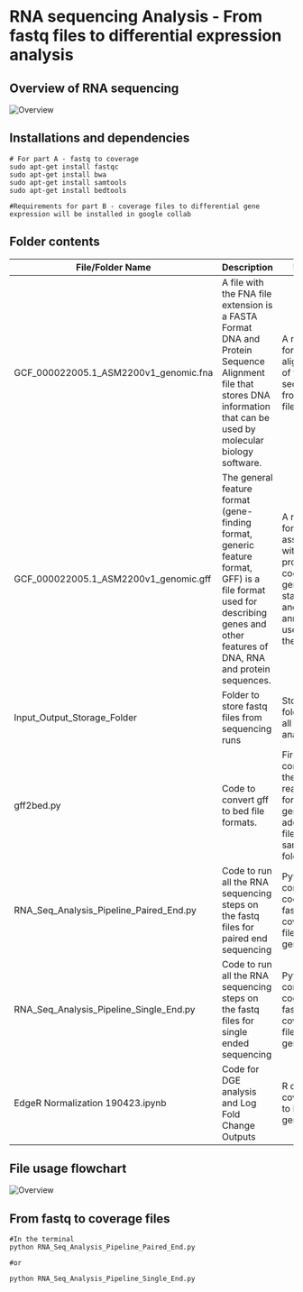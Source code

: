 # RNA sequencing Analysis -  From fastq files to differential expression analysis

## Overview of RNA sequencing
![Overview](https://github.com/NehaSontakk/RNA-sequencing-fastq-to-differential-gene-expression/blob/main/README_Addons/RNA_Sequencing.png)

## Installations and dependencies
```
# For part A - fastq to coverage
sudo apt-get install fastqc
sudo apt-get install bwa
sudo apt-get install samtools 
sudo apt-get install bedtools

#Requirements for part B - coverage files to differential gene expression will be installed in google collab
```
## Folder contents

| File/Folder Name                        | Description                                                                                                                                                                    | Usage                                                                                                                 | Source                      |
| --------------------------------------- | ------------------------------------------------------------------------------------------------------------------------------------------------------------------------------ | --------------------------------------------------------------------------------------------------------------------- | --------------------------- |
| GCF_000022005.1_ASM2200v1_genomic.fna   | A file with the FNA file extension is a FASTA Format DNA and Protein Sequence Alignment file that stores DNA information that can be used by molecular biology software.       | A reference for alignment of the sequences from fastq files                                                           | NCBI Database               |
| GCF_000022005.1_ASM2200v1_genomic.gff   | The general feature format (gene-finding format, generic feature format, GFF) is a file format used for describing genes and other features of DNA, RNA and protein sequences. | A reference for features associated with every protein coding gene - start/stops and annotations used on the fna file | NCBI Database               |
| Input_Output_Storage_Folder             | Folder to store fastq files from sequencing runs                                                                                                                               | Storage folder for all files in analysis                                                                              |                             |
| gff2bed.py                              | Code to convert gff to bed file formats.                                                                                                                                       | First step converts the gff to a readable format to generate 5 additional files in the same folder                    | Written by Nitish Malhotra. |
| RNA_Seq_Analysis_Pipeline_Paired_End.py | Code to run all the RNA sequencing steps on the fastq files for paired end sequencing                                                                                                                   | Python containing code for fastq to coverage file generation                                                                    | Written by Neha Sontakke.   |
| RNA_Seq_Analysis_Pipeline_Single_End.py | Code to run all the RNA sequencing steps on the fastq files for single ended sequencing                                                                                                                   | Python containing code for fastq to coverage file generation                                                                    | Written by Neha Sontakke.   |
|EdgeR Normalization 190423.ipynb | Code for DGE analysis and Log Fold Change Outputs | R  code for coverage to logFC generation  | Written by Neha Sontakke.   |

## File usage flowchart

![Overview](https://github.com/NehaSontakk/RNA-sequencing-fastq-to-differential-gene-expression/blob/main/README_Addons/Code_Running_Flowchart.png)

## From fastq to coverage files
```
#In the terminal
python RNA_Seq_Analysis_Pipeline_Paired_End.py

#or

python RNA_Seq_Analysis_Pipeline_Single_End.py
```
